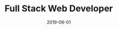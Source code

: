---
date: '2019-06-01'
startDate: '2019'
endDate: 'Present'
company: 'Freelance'
title: 'Full Stack Web Developer'
tasks:
  - 'Write modern, performant, maintainable code for a diverse array of client and internal projects.'
  - 'Work with a variety of different languages, frameworks, and content management systems such as Laravel, Vue.js, Node.js, Tailwind css, JavaScript, Gatsby, React, Wordpress ...'
  - 'Communicate with clients on a daily basis.'
---